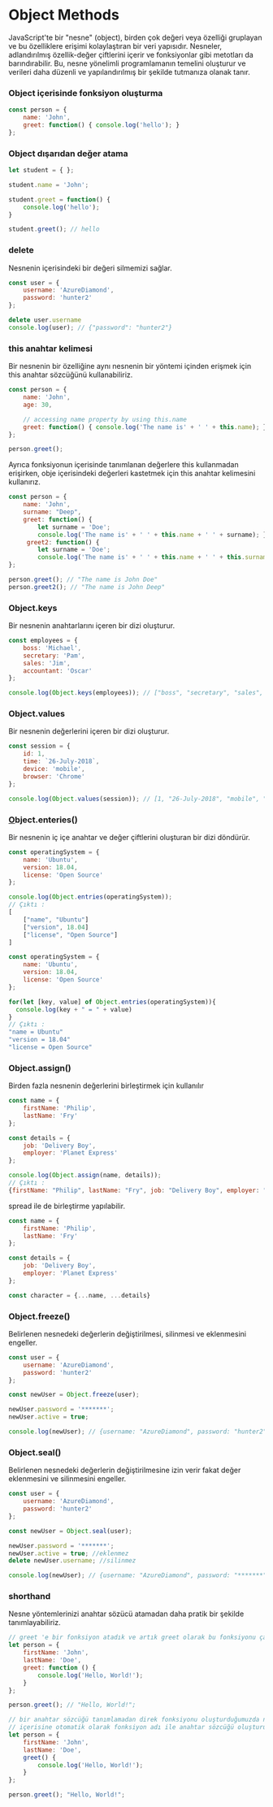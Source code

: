 # Object Methods

JavaScript'te bir "nesne" (object), birden çok değeri veya özelliği gruplayan ve bu özelliklere erişimi kolaylaştıran bir veri yapısıdır. Nesneler, adlandırılmış özellik-değer çiftlerini içerir ve fonksiyonlar gibi metotları da barındırabilir. Bu, nesne yönelimli programlamanın temelini oluşturur ve verileri daha düzenli ve yapılandırılmış bir şekilde tutmanıza olanak tanır.

### Object içerisinde fonksiyon oluşturma

```jsx
const person = {
    name: 'John',
    greet: function() { console.log('hello'); }
};
```

### Object dışarıdan değer atama

```jsx
let student = { };

student.name = 'John';

student.greet = function() {
    console.log('hello');
}

student.greet(); // hello
```

### delete

Nesnenin içerisindeki bir değeri silmemizi sağlar.

```jsx
const user = {
	username: 'AzureDiamond',
	password: 'hunter2'
};

delete user.username
console.log(user); // {"password": "hunter2"}
```

### this anahtar kelimesi

Bir nesnenin bir özelliğine aynı nesnenin bir yöntemi içinden erişmek için this anahtar sözcüğünü kullanabiliriz.

```jsx
const person = {
    name: 'John',
    age: 30,

    // accessing name property by using this.name
    greet: function() { console.log('The name is' + ' ' + this.name); }
};

person.greet();
```

Ayrıca fonksiyonun içerisinde tanımlanan değerlere this kullanmadan erişirken, obje içerisindeki değerleri kastetmek için this anahtar kelimesini kullanırız.

```jsx
const person = {
    name: 'John',
    surname: "Deep",
    greet: function() {
        let surname = 'Doe';
        console.log('The name is' + ' ' + this.name + ' ' + surname); },
	 greet2: function() {
        let surname = 'Doe';
        console.log('The name is' + ' ' + this.name + ' ' + this.surname); }
};

person.greet(); // "The name is John Doe"
person.greet2(); // "The name is John Deep"
```

### Object.keys

Bir nesnenin anahtarlarını içeren bir dizi oluşturur.

```jsx
const employees = {
	boss: 'Michael',
	secretary: 'Pam',
	sales: 'Jim',
	accountant: 'Oscar'
};

console.log(Object.keys(employees)); // ["boss", "secretary", "sales", "accountant"]
```

### Object.values

Bir nesnenin değerlerini içeren bir dizi oluşturur.

```jsx
const session = {
    id: 1,
    time: `26-July-2018`,
    device: 'mobile',
    browser: 'Chrome'
};

console.log(Object.values(session)); // [1, "26-July-2018", "mobile", "Chrome"]
```

### **[O](https://www.digitalocean.com/community/tutorials/how-to-use-object-methods-in-javascript#object-entries)bject.enteries()**

Bir nesnenin iç içe anahtar ve değer çiftlerini oluşturan bir dizi döndürür.

```jsx
const operatingSystem = {
    name: 'Ubuntu',
    version: 18.04,
    license: 'Open Source'
};

console.log(Object.entries(operatingSystem));
// Çıktı :
[
    ["name", "Ubuntu"]
    ["version", 18.04]
    ["license", "Open Source"]
]
```

```jsx
const operatingSystem = {
    name: 'Ubuntu',
    version: 18.04,
    license: 'Open Source'
};

for(let [key, value] of Object.entries(operatingSystem)){
  console.log(key + " = " + value)
}
// Çıktı :
"name = Ubuntu"
"version = 18.04"
"license = Open Source"
```

### Object.assign()

Birden fazla nesnenin değerlerini birleştirmek için kullanılır

```jsx
const name = {
    firstName: 'Philip',
    lastName: 'Fry'
};

const details = {
    job: 'Delivery Boy',
    employer: 'Planet Express'
};

console.log(Object.assign(name, details));
// Çıktı :
{firstName: "Philip", lastName: "Fry", job: "Delivery Boy", employer: "Planet Express"}
```

spread ile de birleştirme yapılabilir.

```jsx
const name = {
    firstName: 'Philip',
    lastName: 'Fry'
};

const details = {
    job: 'Delivery Boy',
    employer: 'Planet Express'
};

const character = {...name, ...details}
```

### Object.freeze()

Belirlenen nesnedeki değerlerin değiştirilmesi, silinmesi ve eklenmesini engeller.

```jsx
const user = {
	username: 'AzureDiamond',
	password: 'hunter2'
};

const newUser = Object.freeze(user);

newUser.password = '*******';
newUser.active = true;

console.log(newUser); // {username: "AzureDiamond", password: "hunter2"}
```

### Object.seal()

Belirlenen nesnedeki değerlerin değiştirilmesine izin verir fakat  değer eklenmesini ve silinmesini engeller.

```jsx
const user = {
	username: 'AzureDiamond',
	password: 'hunter2'
};

const newUser = Object.seal(user);

newUser.password = '*******';
newUser.active = true; //eklenmez
delete newUser.username; //silinmez

console.log(newUser); // {username: "AzureDiamond", password: "*******"}
```

### **shorthand**

Nesne yöntemlerinizi anahtar sözücü atamadan daha pratik bir şekilde tanımlayabiliriz.

```jsx
// greet 'e bir fonksiyon atadık ve artık greet olarak bu fonksiyonu çağırbiliriz.
let person = {
    firstName: 'John',
    lastName: 'Doe',
    greet: function () {
        console.log('Hello, World!');
    }
};

person.greet(); // "Hello, World!";

// bir anahtar sözcüğü tanımlamadan direk fonksiyonu oluşturduğumuzda nesnenin
// içerisine otomatik olarak fonksiyon adı ile anahtar sözcüğü oluşturulur.
let person = {
    firstName: 'John',
    lastName: 'Doe',
    greet() {
        console.log('Hello, World!');
    }
};

person.greet(); "Hello, World!";
```